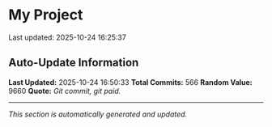 # My Project


Last updated: 2025-10-24 16:25:37





























































































































































































































































































































































































































































































































































































































































































































































































































































































































































































## Auto-Update Information

**Last Updated:** 2025-10-24 16:50:33
**Total Commits:** 566
**Random Value:** 9660
**Quote:** _Git commit, git paid._

---
_This section is automatically generated and updated._